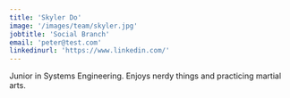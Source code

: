 ```yaml
---
title: 'Skyler Do'
image: '/images/team/skyler.jpg'
jobtitle: 'Social Branch'
email: 'peter@test.com'
linkedinurl: 'https://www.linkedin.com/'
---
```


Junior in Systems Engineering. Enjoys nerdy things and practicing martial arts.

